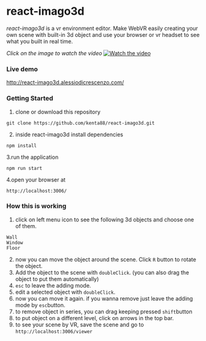 # react-imago3d

*react-imago3d* is a vr environment editor. Make WebVR easily creating your own scene with built-in 3d object and use your browser or vr headset to see what you built in real time. 

*Click on the image to watch the video*
[![Watch the video](https://img.youtube.com/vi/xHjE__UFvZQ/maxresdefault.jpg)](https://www.youtube.com/watch?v=xHjE__UFvZQ)

### Live demo
http://react-imago3d.alessiodicrescenzo.com/

### Getting Started

1. clone or download this repository
```
git clone https://github.com/kenta88/react-imago3d.git
```
2. inside react-imago3d install dependencies
```
npm install
```
3.run the application
```
npm run start
```
4.open your browser at
```
http://localhost:3006/
```

### How this is working
1. click on left menu icon to see the following 3d objects and choose one of them.
```
Wall
Window
Floor
```
2. now you can move the object around the scene. Click `R` button to rotate the object.
3. Add the object to the scene with `doubleClick`. (you can also drag the object to put them automatically)
3. `esc` to leave the adding mode.
4. edit a selected object with `doubleClick`.
5. now you can move it again. if you wanna remove just leave the adding mode by `esc`button.
6. to remove object in series, you can drag keeping pressed `shift`button
7. to put object on a different level, click on arrows in the top bar.
8. to see your scene by VR, save the scene and go to `http://localhost:3006/viewer`

